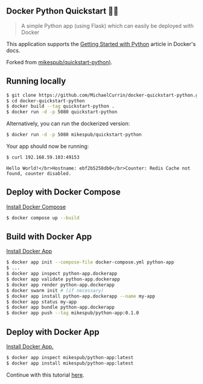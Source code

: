 ## Docker Python Quickstart 🐳🐍
> A simple Python app (using Flask) which can easily be deployed with Docker

This application supports the [Getting Started with Python](https://docs.docker.com/compose/gettingstarted/) article in Docker's docs.

Forked from [mikespub/quickstart-python)](https://github.com/mikespub/quickstart-python).


## Running locally

```sh
$ git clone https://github.com/MichaelCurrin/docker-quickstart-python.git
$ cd docker-quickstart-python
$ docker build --tag quickstart-python .
$ docker run -d -p 5080 quickstart-python
```

Alternatively, you can run the dockerized version:

```sh
$ docker run -d -p 5080 mikespub/quickstart-python
```

Your app should now be running:

```sh
$ curl 192.168.59.103:49153
```
```
Hello World!</br>Hostname: ebf2b5258db0</br>Counter: Redis Cache not found, counter disabled.
```


## Deploy with Docker Compose

[Install Docker Compose](https://docs.docker.com/compose/install/)

```sh
$ docker compose up --build
```


## Build with Docker App

[Install Docker App](https://github.com/docker/app#installation)

```sh
$ docker app init --compose-file docker-compose.yml python-app
$ ...
$ docker app inspect python-app.dockerapp
$ docker app validate python-app.dockerapp
$ docker app render python-app.dockerapp
$ docker swarm init # (if necessary)
$ docker app install python-app.dockerapp --name my-app
$ docker app status my-app
$ docker app bundle python-app.dockerapp
$ docker app push --tag mikespub/python-app:0.1.0
```


## Deploy with Docker App

[Install Docker App.](https://github.com/docker/app#installation)

```sh
$ docker app inspect mikespub/python-app:latest
$ docker app install mikespub/python-app:latest
```

Continue with this tutorial [here](https://docs.docker.com/compose/gettingstarted/).
